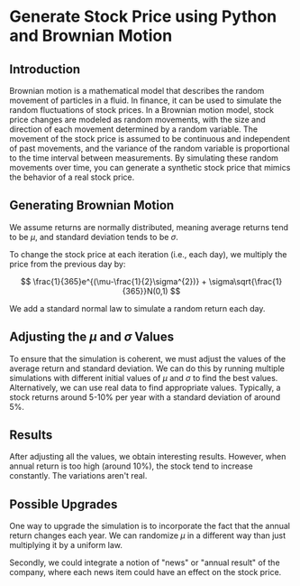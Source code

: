 # Generate Stock Price using Python and Brownian Motion
## Introduction

Brownian motion is a mathematical model that describes the random movement of particles in a fluid. In finance, it can be used to simulate the random fluctuations of stock prices. In a Brownian motion model, stock price changes are modeled as random movements, with the size and direction of each movement determined by a random variable. The movement of the stock price is assumed to be continuous and independent of past movements, and the variance of the random variable is proportional to the time interval between measurements. By simulating these random movements over time, you can generate a synthetic stock price that mimics the behavior of a real stock price.

## Generating Brownian Motion

We assume returns are normally distributed, meaning average returns tend to be $\mu$, and standard deviation tends to be $\sigma$.

To change the stock price at each iteration (i.e., each day), we multiply the price from the previous day by:

$$
\frac{1}{365}e^{(\mu-\frac{1}{2}\sigma^{2})} + \sigma\sqrt{\frac{1}{365}}N(0,1)
$$

We add a standard normal law to simulate a random return each day.

## Adjusting the $\mu$ and $\sigma$ Values

To ensure that the simulation is coherent, we must adjust the values of the average return and standard deviation. We can do this by running multiple simulations with different initial values of $\mu$ and $\sigma$ to find the best values. Alternatively, we can use real data to find appropriate values. Typically, a stock returns around 5-10% per year with a standard deviation of around 5%.

## Results

After adjusting all the values, we obtain interesting results. However, when annual return is too high (around 10%), the stock tend to increase constantly. The variations aren't real.

## Possible Upgrades

One way to upgrade the simulation is to incorporate the fact that the annual return changes each year. We can randomize $\mu$ in a different way than just multiplying it by a uniform law.

Secondly, we could integrate a notion of "news" or "annual result" of the company, where each news item could have an effect on the stock price.
